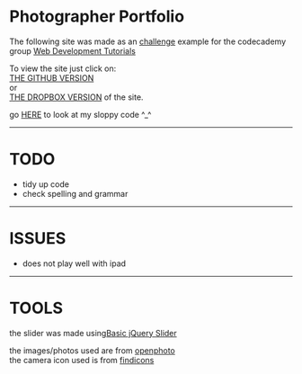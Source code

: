 Photographer Portfolio
===

The following site was made as an [challenge](http://www.codecademy.com/groups/html-projects/discussions/52acd84f52f8638c9a000042#comment-52ad48f7282ae319b400128f) example for the codecademy group [Web Development Tutorials](http://www.codecademy.com/groups/html-projects) 


To view the site just click on:<br>
[THE GITHUB VERSION](https://rawgithub.com/WaffleGnome/Photographer-Portfolio/master/index.html) <br>
or  <br>
[THE DROPBOX VERSION](https://dl.dropboxusercontent.com/u/161826274/mySites/photograher_challenge/index.html) of the site.

go [HERE](https://github.com/WaffleGnome/Photographer-Portfolio) to look at my sloppy code ^_^

-------------------------

TODO
===

- tidy up code
- check spelling and grammar


-----------------------------

ISSUES
===

- does not play well with ipad



-------------------------------


TOOLS
======
the slider was made using[Basic jQuery Slider](http://basic-slider.com/)

the images/photos used are from [openphoto](http://openphoto.net/)<br>
the camera icon used is from [findicons](http://findicons.com/)
